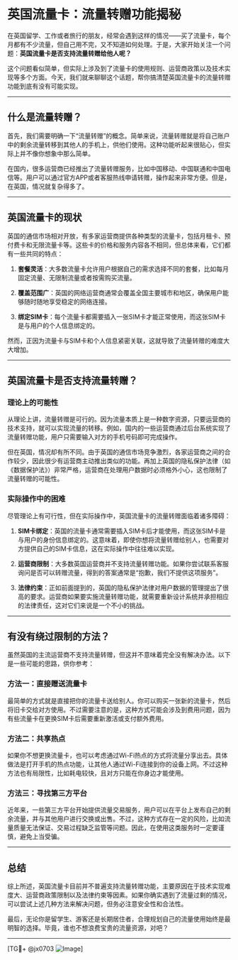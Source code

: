 # 英国流量卡：流量转赠功能揭秘

在英国留学、工作或者旅行的朋友，经常会遇到这样的情况——买了流量卡，每个月都有不少流量，但自己用不完，又不知道如何处理。于是，大家开始关注一个问题：**英国流量卡是否支持流量转赠给他人呢？**

这个问题看似简单，但实际上涉及到了流量卡的使用规则、运营商政策以及技术实现等多个方面。今天，我们就来聊聊这个话题，帮你搞清楚英国流量卡的流量转赠功能到底有没有可能实现。

---

## 什么是流量转赠？

首先，我们需要明确一下“流量转赠”的概念。简单来说，流量转赠就是将自己账户中的剩余流量转移到其他人的手机上，供他们使用。这种功能听起来很贴心，但实际上并不像你想象中那么简单。

在国内，很多运营商已经推出了流量转赠服务，比如中国移动、中国联通和中国电信等。用户可以通过官方APP或者客服热线申请转赠，操作起来非常方便。但是，在英国，情况就复杂得多了。

---

## 英国流量卡的现状

英国的通信市场相对开放，有多家运营商提供各种类型的流量卡，包括月租卡、预付费卡和无限流量卡等。这些卡的价格和服务内容各不相同，但总体来看，它们都有一些共同的特点：

1. **套餐灵活**：大多数流量卡允许用户根据自己的需求选择不同的套餐，比如每月固定流量、无限制流量或者按需购买流量。
   
2. **覆盖范围广**：英国的网络运营商通常会覆盖全国主要城市和地区，确保用户能够随时随地享受稳定的网络连接。

3. **绑定SIM卡**：每个流量卡都需要插入一张SIM卡才能正常使用，而这张SIM卡是与用户的个人信息绑定的。

然而，正因为流量卡与SIM卡和个人信息紧密关联，这就导致了流量转赠的难度大大增加。

---

## 英国流量卡是否支持流量转赠？

### 理论上的可能性

从理论上讲，流量转赠是可行的。因为流量本质上是一种数字资源，只要运营商的技术支持，就可以实现流量的转移。例如，国内的一些运营商通过后台系统实现了流量转赠功能，用户只需要输入对方的手机号码即可完成操作。

但在英国，情况却有所不同。由于英国的通信市场竞争激烈，各家运营商之间的合作较少，因此很少有运营商主动推出类似的功能。再加上英国的隐私保护法律（如《数据保护法》）非常严格，运营商在处理用户数据时必须格外小心，这也限制了流量转赠的可能性。

### 实际操作中的困难

尽管理论上有可行性，但在实际操作中，英国流量卡的流量转赠面临着诸多障碍：

1. **SIM卡绑定**：英国的流量卡通常需要插入SIM卡后才能使用，而这张SIM卡是与用户的身份信息绑定的。这意味着，即使你想将流量转赠给别人，也需要对方提供自己的SIM卡信息，这在实际操作中往往难以实现。

2. **运营商限制**：大多数英国运营商并不支持流量转赠功能。如果你尝试联系客服询问是否可以转赠流量，得到的答案通常是“抱歉，我们不提供这项服务”。

3. **法律约束**：正如前面提到的，英国的隐私保护法律对用户数据的管理提出了很高的要求。运营商如果要实施流量转赠功能，就需要重新设计系统并承担相应的法律责任，这对它们来说是一个不小的挑战。

---

## 有没有绕过限制的方法？

虽然英国的主流运营商不支持流量转赠，但这并不意味着完全没有解决办法。以下是一些可能的思路，供你参考：

### 方法一：直接赠送流量卡

最简单的方式就是直接把你的流量卡送给别人。你可以购买一张新的流量卡，然后将旧卡交给对方使用。不过需要注意的是，这种方式可能会涉及到费用问题，因为有些流量卡在更换SIM卡后需要重新激活或支付额外费用。

### 方法二：共享热点

如果你不想更换流量卡，也可以考虑通过Wi-Fi热点的方式将流量分享出去。具体做法是打开手机的热点功能，让其他人通过Wi-Fi连接到你的设备上网。不过这种方法也有局限性，比如耗电较快，且对方只能在你身边才能使用。

### 方法三：寻找第三方平台

近年来，一些第三方平台开始提供流量交易服务，用户可以在平台上发布自己的剩余流量，并与其他用户进行交换或出售。不过，这种方式存在一定的风险，比如流量质量无法保证、交易过程缺乏监管等问题。因此，在使用这类服务时一定要谨慎，避免上当受骗。

---

## 总结

综上所述，英国流量卡目前并不普遍支持流量转赠功能，主要原因在于技术实现难度大、运营商政策限制以及法律约束等因素。如果你确实遇到了流量过剩的情况，可以尝试上述几种方法来解决问题，但务必注意安全性和合法性。

最后，无论你是留学生、游客还是长期居住者，合理规划自己的流量使用始终是最明智的选择。毕竟，谁也不想浪费宝贵的流量资源，对吧？

---

[TG💪+ @jx0703 ![Image](https://github.com/user-attachments/assets/dbca1d08-cadb-493c-b0ec-ad6f7a83f270)]